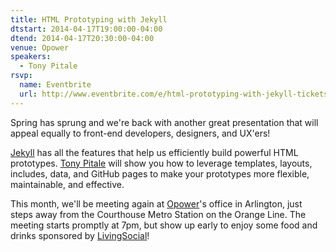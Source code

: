 ```yaml
---
title: HTML Prototyping with Jekyll
dtstart: 2014-04-17T19:00:00-04:00
dtend: 2014-04-17T20:30:00-04:00
venue: Opower
speakers:
  - Tony Pitale
rsvp:
  name: Eventbrite
  url: http://www.eventbrite.com/e/html-prototyping-with-jekyll-tickets-11213095671
---
```


Spring has sprung and we're back with another great presentation that will appeal equally to front-end developers, designers, and UX'ers!

[Jekyll](http://jekyllrb.com/) has all the features that help us efficiently build powerful HTML prototypes. [Tony Pitale](http://tpitale.com/) will show you how to leverage templates, layouts, includes, data, and GitHub pages to make your prototypes more flexible, maintainable, and effective.

This month, we'll be meeting again at [Opower](http://opower.com/)'s office in Arlington, just steps away from the Courthouse Metro Station on the Orange Line. The meeting starts promptly at 7pm, but show up early to enjoy some food and drinks sponsored by [LivingSocial](https://www.livingsocial.com/)!